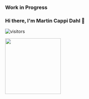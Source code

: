 ### Work in Progress
### Hi there, I'm Martin Cappi Dahl 👋
![visitors](https://visitor-badge.glitch.me/badge?page_id=${your.username}.${your.repo.id})

<img height="180em" src="https://github-readme-stats.vercel.app/api?username=nepha199&show_icons=true&hide_border=true&&count_private=true&include_all_commits=true" />


<!--START_SECTION:waka-->



<!--END_SECTION:waka-->




<!--
**nepha199/nepha199** is a ✨ _special_ ✨ repository because its `README.md` (this file) appears on your GitHub profile.

Here are some ideas to get you started:

- 🔭 I’m currently working on ...
- 🌱 I’m currently learning ...
- 👯 I’m looking to collaborate on ...
- 🤔 I’m looking for help with ...
- 💬 Ask me about ...
- 📫 How to reach me: ...
- 😄 Pronouns: ...
- ⚡ Fun fact: I've studied Agricultural Engineering
-->
